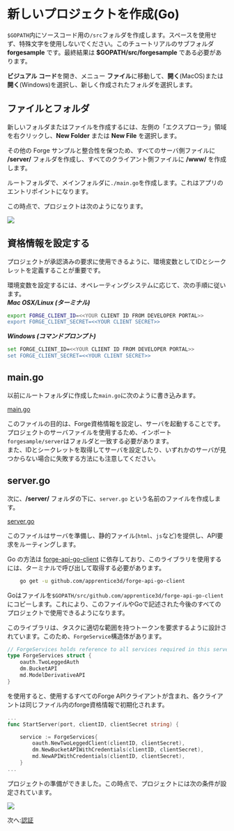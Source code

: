 # 新しいプロジェクトを作成(Go)

`$GOPATH`内にソースコード用の`/src`フォルダを作成します。スペースを使用せず、特殊文字を使用しないでください。このチュートリアルのサブフォルダ**forgesample** です。最終結果は **$GOPATH/src/forgesample** である必要があります。

**ビジュアル コード**を開き、メニュー **ファイル**に移動して、**開く**(MacOS)または **開く**(Windows)を選択し、新しく作成されたフォルダを選択します。 


## ファイルとフォルダ

新しいフォルダまたはファイルを作成するには、左側の「エクスプローラ」領域を右クリックし、**New Folder** または **New File** を選択します。

その他の Forge サンプルと整合性を保つため、すべてのサーバ側ファイルに **/server/** フォルダを作成し、すべてのクライアント側ファイルに **/www/** を作成します。

ルートフォルダで、メインフォルダに`./main.go`を作成します。これはアプリのエントリポイントになります。
	
この時点で、プロジェクトは次のようになります。

![](_media/go/vs_code_explorer.png) 


## 資格情報を設定する

プロジェクトが承認済みの要求に使用できるように、環境変数としてIDとシークレットを定義することが重要です。

環境変数を設定するには、オペレーティングシステムに応じて、次の手順に従います。    
***Mac OSX/Linux (ターミナル)***

```bash
export FORGE_CLIENT_ID=<<YOUR CLIENT ID FROM DEVELOPER PORTAL>>
export FORGE_CLIENT_SECRET=<<YOUR CLIENT SECRET>>
```    

***Windows (コマンドプロンプト)***

```bash
set FORGE_CLIENT_ID=<<YOUR CLIENT ID FROM DEVELOPER PORTAL>>
set FORGE_CLIENT_SECRET=<<YOUR CLIENT SECRET>>
```

## main.go

以前にルートフォルダに作成した`main.go`に次のように書き込みます。

[main.go](_snippets/viewmodels/go/main.go ':include :type=code go')

このファイルの目的は、Forge資格情報を設定し、サーバを起動することです。    
プロジェクトのサーバファイルを使用するため、インポート`forgesample/server`はフォルダと一致する必要があります。  
また、IDとシークレットを取得してサーバを設定したり、いずれかのサーバが見つからない場合に失敗する方法にも注意してください。

## server.go

次に、**/server/** フォルダの下に、`server.go` という名前のファイルを作成します。

[server.go](_snippets/viewmodels/go/server.go ':include :type=code go')

このファイルはサーバを準備し、静的ファイル(`html`、`js`など)を提供し、API要求をルーティングします。

Go の方法は [forge-api-go-client](https://github.com/apprentice3d/forge-api-go-client) に依存しており、このライブラリを使用するには、ターミナルで呼び出して取得する必要があります。

```bash
	go get -u github.com/apprentice3d/forge-api-go-client
```

Goはファイルを`$GOPATH/src/github.com/apprentice3d/forge-api-go-client`にコピーします。これにより、このファイルやGoで記述された今後のすべてのプロジェクトで使用できるようになります。

このライブラリは、タスクに適切な範囲を持つトークンを要求するように設計されています。このため、`ForgeService`構造体があります。

```go
// ForgeServices holds reference to all services required in this server
type ForgeServices struct {
	oauth.TwoLeggedAuth
	dm.BucketAPI
	md.ModelDerivativeAPI
}

```
を使用すると、使用するすべてのForge APIクライアントが含まれ、各クライアントは同じファイル内のforge資格情報で初期化されます。

```go
...
func StartServer(port, clientID, clientSecret string) {

	service := ForgeServices{
		oauth.NewTwoLeggedClient(clientID, clientSecret),
		dm.NewBucketAPIWithCredentials(clientID, clientSecret),
		md.NewAPIWithCredentials(clientID, clientSecret),
	}
...
```



プロジェクトの準備ができました。この時点で、プロジェクトには次の条件が設定されています。

![](_media/go/vs_code_project.png) 


次へ:[認証](/ja_jp/oauth/2legged/)